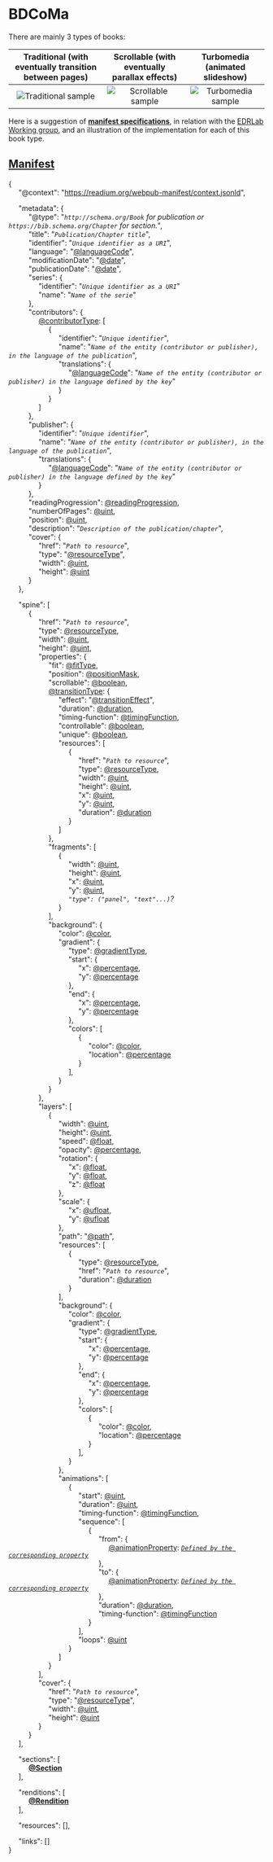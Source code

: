 # BDCoMa

There are mainly 3 types of books:

Traditional (with eventually transition between pages)  |  Scrollable (with eventually parallax effects)  |  Turbomedia (animated slideshow)
:------------------------------------------------------:|:-----------------------------------------------:|:-------------------------------:
![Traditional sample](LeTueur.gif "Traditional sample") | ![Scrollable sample](BrothersBond2.gif "Scrollable sample") | ![Turbomedia sample](Overwatch.gif "Turbomedia sample")


Here is a suggestion of [**manifest specifications**](manifest.md), in relation with the [EDRLab Working group](https://github.com/edrlab/bd-comics-manga), and an illustration of the implementation for each of this book type.

## [Manifest](manifest.md)

{  
     "@context": "https://readium.org/webpub-manifest/context.jsonld",  

     "metadata": {  
          "@type": "*`http://schema.org/Book` for publication or `https://bib.schema.org/Chapter` for section.*",  
          "title": "*`Publication/Chapter title`*",  
          "identifier": "*`Unique identifier as a URI`*",  
          "language": "[@languageCode](manifest.md#languagecode)",  
          "modificationDate": "[@date](manifest.md#date)",  
          "publicationDate": "[@date](manifest.md#date)",  
          "series": {  
               "identifier": "*`Unique identifier as a URI`*"  
               "name": "*`Name of the serie`*"  
          },  
          "contributors": {  
               [@contributorType](manifest.md#contributortype): [  
                    {  
                         "identifier": "*`Unique identifier`*",  
                         "name": "*`Name of the entity (contributor or publisher), in the language of the publication`*",  
                         "translations": {  
                              "[@languageCode](manifest.md#languagecode)": "*`Name of the entity (contributor or publisher) in the language defined by the key`*"  
                         }  
                    }  
               ]  
          },  
          "publisher": {  
               "identifier": "*`Unique identifier`*",  
               "name": "*`Name of the entity (contributor or publisher), in the language of the publication`*",  
               "translations": {  
                    "[@languageCode](manifest.md#languagecode)": "*`Name of the entity (contributor or publisher) in the language defined by the key`*"  
               }  
          },  
          "readingProgression": [@readingProgression](manifest.md#readingprogression),  
          "numberOfPages": [@uint](manifest.md#uint),  
          "position": [@uint](manifest.md#uint),  
          "description": "*`Description of the publication/chapter`*",  
          "cover": {  
               "href": "*`Path to resource`*",  
               "type": "[@resourceType](manifest.md#resourcetype)",  
               "width": [@uint](manifest.md#uint),  
               "height": [@uint](manifest.md#uint)  
          }  
     },  

     "spine": [  
          {  
               "href": "*`Path to resource`*",  
               "type": [@resourceType](manifest.md#resourcetype),  
               "width": [@uint](manifest.md#uint),  
               "height": [@uint](manifest.md#uint),  
               "properties": {  
                    "fit": [@fitType](manifest.md#fittype),  
                    "position": [@positionMask](manifest.md#positionmask),  
                    "scrollable": [@boolean](manifest.md#boolean),  
                    [@transitionType](manifest.md#transitiontype): {  
                         "effect": "[@transitionEffect](manifest.md#transitioneffect)",  
                         "duration": [@duration](manifest.md#duration),  
                         "timing-function": [@timingFunction](manifest.md#timingfunction),  
                         "controllable": [@boolean](manifest.md#boolean),  
                         "unique": [@boolean](manifest.md#boolean),  
                         "resources": [  
                              {  
                                   "href": "*`Path to resource`*",  
                                   "type": [@resourceType](manifest.md#resourcetype),  
                                   "width": [@uint](manifest.md#uint),  
                                   "height": [@uint](manifest.md#uint),  
                                   "x": [@uint](manifest.md#uint),  
                                   "y": [@uint](manifest.md#uint),   
                                   "duration": [@duration](manifest.md#duration)  
                              }  
                         ]  
                    },  
                    "fragments": [  
                         {  
                              "width": [@uint](manifest.md#uint),  
                              "height": [@uint](manifest.md#uint),  
                              "x": [@uint](manifest.md#uint),  
                              "y": [@uint](manifest.md#uint),  
                              *`"type": ("panel", "text"...)`?*  
                         }  
                    ],  
                    "background": {  
                         "color": [@color](manifest.md#color),  
                         "gradient": {  
                              "type": [@gradientType](manifest.md#gradienttype),  
                              "start": {  
                                   "x": [@percentage](manifest.md#percentage),  
                                   "y": [@percentage](manifest.md#percentage)  
                              },  
                              "end": {  
                                   "x": [@percentage](manifest.md#percentage),  
                                   "y": [@percentage](manifest.md#percentage)  
                              },  
                              "colors": [  
                                   {  
                                        "color": [@color](manifest.md#color),  
                                        "location": [@percentage](manifest.md#percentage)  
                                   }  
                              ],  
                         }  
                    }  
               },  
               "layers": [  
                    {  
                         "width": [@uint](manifest.md#uint),  
                         "height": [@uint](manifest.md#uint),  
                         "speed": [@float](manifest.md#float),  
                         "opacity": [@percentage](manifest.md#percentage),  
                         "rotation": {  
                              "x": [@float](manifest.md#float),  
                              "y": [@float](manifest.md#float),  
                              "z": [@float](manifest.md#float)  
                         },  
                         "scale": {  
                              "x": [@ufloat](manifest.md#ufloat),  
                              "y": [@ufloat](manifest.md#ufloat)  
                         },  
                         "path": "[@path](manifest.md#path)",  
                         "resources": [  
                              {  
                                   "type": [@resourceType](manifest.md#resourcetype),  
                                   "href": "*`Path to resource`*",  
                                   "duration": [@duration](manifest.md#duration)  
                              }  
                         ],  
                         "background": {  
                              "color": [@color](manifest.md#color),  
                              "gradient": {  
                                   "type": [@gradientType](manifest.md#gradienttype),  
                                   "start": {  
                                        "x": [@percentage](manifest.md#percentage),  
                                        "y": [@percentage](manifest.md#percentage)  
                                   },  
                                   "end": {  
                                        "x": [@percentage](manifest.md#percentage),  
                                        "y": [@percentage](manifest.md#percentage)  
                                   },  
                                   "colors": [  
                                        {  
                                             "color": [@color](manifest.md#color),  
                                             "location": [@percentage](manifest.md#percentage)  
                                        }  
                                   ],  
                              }  
                         },  
                         "animations": [  
                              {  
                                   "start": [@uint](manifest.md#uint),  
                                   "duration": [@uint](manifest.md#uint),  
                                   "timing-function": [@timingFunction](manifest.md#timingfunction),  
                                   "sequence": [  
                                        {  
                                             "from": {  
                                                  [@animationProperty](manifest.md#animationproperty): *[`Defined by the corresponding property`](manifest.md#animationproperty)*  
                                             },  
                                             "to": {  
                                                  [@animationProperty](manifest.md#animationproperty): *[`Defined by the corresponding property`](manifest.md#animationproperty)*  
                                             },  
                                             "duration": [@duration](manifest.md#duration),  
                                             "timing-function": [@timingFunction](manifest.md#timingfunction)  
                                        }  
                                   ],  
                                   "loops": [@uint](manifest.md#uint)  
                              }  
                         ]  
                    }  
               ],  
               "cover": {  
                    "href": "*`Path to resource`*",  
                    "type": "[@resourceType](manifest.md#resourcetype)",  
                    "width": [@uint](manifest.md#uint),  
                    "height": [@uint](manifest.md#uint)  
               }  
          }  
     ],  

     "sections": [  
          [**@Section**](manifest.md#section)  
     ],  

     "renditions": [  
          [**@Rendition**](manifest.md#rendition)  
     ],  

     "resources": [],  

     "links": []  
}

